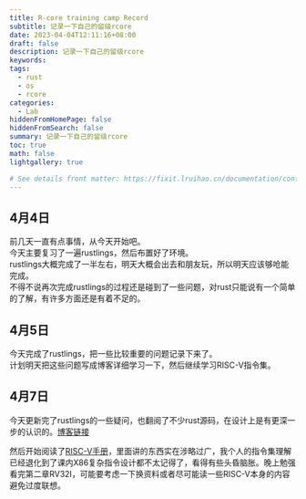 ```yaml
---
title: R-core training camp Record
subtitle: 记录一下自己的留级rcore
date: 2023-04-04T12:11:16+08:00
draft: false
description: 记录一下自己的留级rcore
keywords:
tags:
  - rust
  - os
  - rcore
categories:
  - Lab
hiddenFromHomePage: false
hiddenFromSearch: false
summary: 记录一下自己的留级rcore
toc: true
math: false
lightgallery: true

# See details front matter: https://fixit.lruihao.cn/documentation/content/#front-matter
---
```


<!--more-->



## 4月4日
前几天一直有点事情，从今天开始吧。  
今天主要复习了一遍rustlings，然后布置好了环境。  
rustlings大概完成了一半左右，明天大概会出去和朋友玩，所以明天应该够呛能完成。  
不得不说再次完成rustlings的过程还是碰到了一些问题，对rust只能说有一个简单的了解，有许多方面还是有着不足的。  

## 4月5日
今天完成了rustlings，把一些比较重要的问题记录下来了。  
计划明天把这些问题写成博客详细学习一下，然后继续学习RISC-V指令集。

## 4月7日
今天更新完了rustlings的一些疑问，也翻阅了不少rust源码，在设计上是有更深一步的认识的。[博客链接](https://moonold.github.io/posts/lab/rcore/rustlings/)  

然后开始阅读了[RISC-V手册](http://riscvbook.com/chinese/RISC-V-Reader-Chinese-v2p1.pdf)，里面讲的东西实在涉略过广，我个人的指令集理解已经退化到了课内X86复杂指令设计都不太记得了，看得有些头昏脑胀。晚上勉强看完第二章RV32I，可能要考虑一下换资料或者尽可能读一些RISC-V本身的内容避免过度联想。